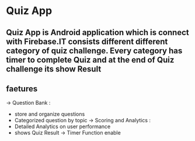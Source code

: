   # Quiz App
## Quiz App is Android application which is connect with Firebase.IT consists different different category of quiz challenge. Every category has timer to complete Quiz and at the end of Quiz challenge its show Result 

## faetures
-> Question Bank :
* store and organize questions 
* Categorized question by topic
-> Scoring and Analytics :
* Detailed Analytics on user performance
* shows Quiz Result
-> Timer Function enable

